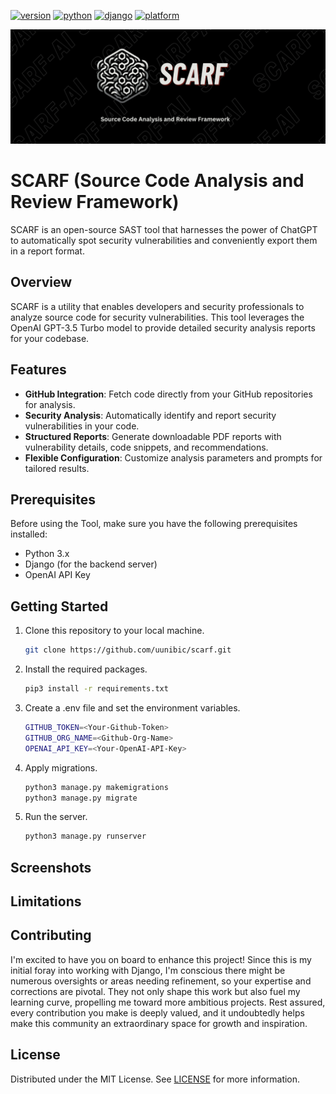 [![version](https://img.shields.io/badge/version-1.0-red)](https://www.github.com/uunibic/scarf/)
[![python](https://img.shields.io/badge/python-3.11.6-blue.svg?logo=python&labelColor=yellow)](https://www.python.org/downloads/)
[![django](https://img.shields.io/badge/django-4.2.1-blue.svg?logo=django&labelColor=grey)](https://www.python.org/downloads/)
[![platform](https://img.shields.io/badge/platform-osx%2Flinux%2Fwindows-green.svg)](https://github.com/uunibic/scarf/)

![SCARF](https://github.com/uunibic/scarf/blob/main/f1baa13d-82ea-4ce4-84c3-0e36b1523333.png)

# SCARF (Source Code Analysis and Review Framework)
SCARF is an open-source SAST tool that harnesses the power of ChatGPT to automatically spot security vulnerabilities and conveniently export them in a report format.

## Overview

SCARF is a utility that enables developers and security professionals to analyze source code for security vulnerabilities. This tool leverages the OpenAI GPT-3.5 Turbo model to provide detailed security analysis reports for your codebase.

## Features

- **GitHub Integration**: Fetch code directly from your GitHub repositories for analysis.
- **Security Analysis**: Automatically identify and report security vulnerabilities in your code.
- **Structured Reports**: Generate downloadable PDF reports with vulnerability details, code snippets, and recommendations.
- **Flexible Configuration**: Customize analysis parameters and prompts for tailored results.

## Prerequisites

Before using the Tool, make sure you have the following prerequisites installed:

- Python 3.x
- Django (for the backend server)
- OpenAI API Key

## Getting Started

1. Clone this repository to your local machine.

   ```bash
   git clone https://github.com/uunibic/scarf.git

2. Install the required packages.

   ```bash
   pip3 install -r requirements.txt

3. Create a .env file and set the environment variables.

   ```bash
   GITHUB_TOKEN=<Your-Github-Token>
   GITHUB_ORG_NAME=<Github-Org-Name>
   OPENAI_API_KEY=<Your-OpenAI-API-Key>

4. Apply migrations.

   ```bash
   python3 manage.py makemigrations
   python3 manage.py migrate

5. Run the server.

   ```bash
   python3 manage.py runserver

## Screenshots



## Limitations

## Contributing

I'm excited to have you on board to enhance this project! Since this is my initial foray into working with Django, I'm conscious there might be numerous oversights or areas needing refinement, so your expertise and corrections are pivotal. They not only shape this work but also fuel my learning curve, propelling me toward more ambitious projects. Rest assured, every contribution you make is deeply valued, and it undoubtedly helps make this community an extraordinary space for growth and inspiration.

## License

Distributed under the MIT License. See [LICENSE](LICENSE) for more information.
